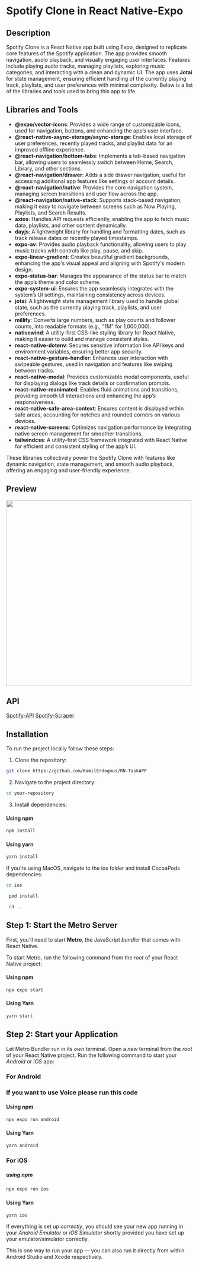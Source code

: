 # Spotify Clone in React Native-Expo

## Description

Spotify Clone is a React Native app built using Expo, designed to replicate core features of the Spotify application. The app provides smooth navigation, audio playback, and visually engaging user interfaces. Features include playing audio tracks, managing playlists, exploring music categories, and interacting with a clean and dynamic UI. The app uses **Jotai** for state management, ensuring efficient handling of the currently playing track, playlists, and user preferences with minimal complexity. Below is a list of the libraries and tools used to bring this app to life.

## Libraries and Tools

- **@expo/vector-icons**: Provides a wide range of customizable icons, used for navigation, buttons, and enhancing the app’s user interface.
- **@react-native-async-storage/async-storage**: Enables local storage of user preferences, recently played tracks, and playlist data for an improved offline experience.
- **@react-navigation/bottom-tabs**: Implements a tab-based navigation bar, allowing users to seamlessly switch between Home, Search, Library, and other sections.
- **@react-navigation/drawer**: Adds a side drawer navigation, useful for accessing additional app features like settings or account details.
- **@react-navigation/native**: Provides the core navigation system, managing screen transitions and user flow across the app.
- **@react-navigation/native-stack**: Supports stack-based navigation, making it easy to navigate between screens such as Now Playing, Playlists, and Search Results.
- **axios**: Handles API requests efficiently, enabling the app to fetch music data, playlists, and other content dynamically.
- **dayjs**: A lightweight library for handling and formatting dates, such as track release dates or recently played timestamps.
- **expo-av**: Provides audio playback functionality, allowing users to play music tracks with controls like play, pause, and skip.
- **expo-linear-gradient**: Creates beautiful gradient backgrounds, enhancing the app's visual appeal and aligning with Spotify's modern design.
- **expo-status-bar**: Manages the appearance of the status bar to match the app’s theme and color scheme.
- **expo-system-ui**: Ensures the app seamlessly integrates with the system’s UI settings, maintaining consistency across devices.
- **jotai**: A lightweight state management library used to handle global state, such as the currently playing track, playlists, and user preferences.
- **millify**: Converts large numbers, such as play counts and follower counts, into readable formats (e.g., "1M" for 1,000,000).
- **nativewind**: A utility-first CSS-like styling library for React Native, making it easier to build and manage consistent styles.
- **react-native-dotenv**: Secures sensitive information like API keys and environment variables, ensuring better app security.
- **react-native-gesture-handler**: Enhances user interaction with swipeable gestures, used in navigation and features like swiping between tracks.
- **react-native-modal**: Provides customizable modal components, useful for displaying dialogs like track details or confirmation prompts.
- **react-native-reanimated**: Enables fluid animations and transitions, providing smooth UI interactions and enhancing the app’s responsiveness.
- **react-native-safe-area-context**: Ensures content is displayed within safe areas, accounting for notches and rounded corners on various devices.
- **react-native-screens**: Optimizes navigation performance by integrating native screen management for smoother transitions.
- **tailwindcss**: A utility-first CSS framework integrated with React Native for efficient and consistent styling of the app’s UI.

These libraries collectively power the Spotify Clone with features like dynamic navigation, state management, and smooth audio playback, offering an engaging and user-friendly experience.

## Preview

<img src="assets/SpotifyGIF.gif" height="500" />

## API

[Spotify-API](https://rapidapi.com/Glavier/api/spotify23)
[Spotify-Scraper](https://rapidapi.com/premium-apis-oanor/api/spotify-scraper3)

## Installation

To run the project locally follow these steps:

1. Clone the repository:

```bash
git clone https://github.com/KamilErdogmus/RN-TaskAPP
```

2. Navigate to the project directory:

```bash
cd your-repository
```

3. Install dependencies:

#### Using npm

```bash
npm install
```

#### Using yarn

```bash
yarn install
```

If you're using MacOS, navigate to the ios folder and install CocoaPods dependencies:

```bash
cd ios
```

```bash
 pod install
```

```bash
 cd ..
```

## Step 1: Start the Metro Server

First, you'll need to start **Metro**, the JavaScript _bundler_ that comes with React Native.

To start Metro, run the following command from the _root_ of your React Native project:

#### Using npm

```bash
npx expo start
```

#### Using Yarn

```bash
yarn start
```

## Step 2: Start your Application

Let Metro Bundler run in its _own_ terminal. Open a _new_ terminal from the _root_ of your React Native project. Run the following command to start your _Android_ or _iOS_ app:

### For Android

### If you want to use Voice please run this code

#### Using npm

```bash
npx expo run android
```

#### Using Yarn

```bash
yarn android
```

### For iOS

##### using npm

```bash
npx expo run ios
```

#### Using Yarn

```bash
yarn ios
```

If everything is set up _correctly_, you should see your new app running in your _Android Emulator_ or _iOS Simulator_ shortly provided you have set up your emulator/simulator correctly.

This is one way to run your app — you can also run it directly from within Android Studio and Xcode respectively.
